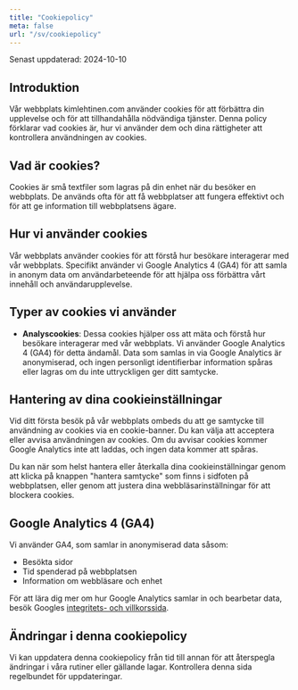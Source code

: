 ```yaml
---
title: "Cookiepolicy"
meta: false
url: "/sv/cookiepolicy"
---
```


Senast uppdaterad: 2024-10-10

## Introduktion

Vår webbplats kimlehtinen.com använder cookies för att förbättra din upplevelse och för att tillhandahålla nödvändiga tjänster. Denna policy förklarar vad cookies är, hur vi använder dem och dina rättigheter att kontrollera användningen av cookies.

## Vad är cookies?

Cookies är små textfiler som lagras på din enhet när du besöker en webbplats. De används ofta för att få webbplatser att fungera effektivt och för att ge information till webbplatsens ägare.

## Hur vi använder cookies

Vår webbplats använder cookies för att förstå hur besökare interagerar med vår webbplats. Specifikt använder vi Google Analytics 4 (GA4) för att samla in anonym data om användarbeteende för att hjälpa oss förbättra vårt innehåll och användarupplevelse.

## Typer av cookies vi använder

- **Analyscookies**: Dessa cookies hjälper oss att mäta och förstå hur besökare interagerar med vår webbplats. Vi använder Google Analytics 4 (GA4) för detta ändamål. Data som samlas in via Google Analytics är anonymiserad, och ingen personligt identifierbar information spåras eller lagras om du inte uttryckligen ger ditt samtycke.

## Hantering av dina cookieinställningar

Vid ditt första besök på vår webbplats ombeds du att ge samtycke till användning av cookies via en cookie-banner. Du kan välja att acceptera eller avvisa användningen av cookies. Om du avvisar cookies kommer Google Analytics inte att laddas, och ingen data kommer att spåras.

Du kan när som helst hantera eller återkalla dina cookieinställningar genom att klicka på knappen "hantera samtycke" som finns i sidfoten på webbplatsen, eller genom att justera dina webbläsarinställningar för att blockera cookies.

## Google Analytics 4 (GA4)

Vi använder GA4, som samlar in anonymiserad data såsom:
- Besökta sidor
- Tid spenderad på webbplatsen
- Information om webbläsare och enhet

För att lära dig mer om hur Google Analytics samlar in och bearbetar data, besök Googles [integritets- och villkorssida](https://policies.google.com/privacy).

## Ändringar i denna cookiepolicy

Vi kan uppdatera denna cookiepolicy från tid till annan för att återspegla ändringar i våra rutiner eller gällande lagar. Kontrollera denna sida regelbundet för uppdateringar.

